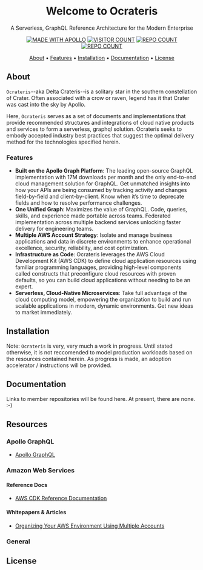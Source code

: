 
<div align="center">
    <h1>Welcome to Ocrateris</h1>
    <p>A Serverless, GraphQL Reference Architecture for the Modern Enterprise</p>
    <div>
        <p>
         <a href="https://www.apollographql.com/"><img src="https://img.shields.io/badge/Made%20with-Apollo%20GraphQL-1f425f.svg" alt="MADE WITH APOLLO" /></a>
        <a href=""><img src="https://visitor-badge.glitch.me/badge?page_id=ocrateris.ocrateris" alt="VISITOR COUNT" /></a>
        <a href="https://badges.pufler.dev"><img src="https://badges.pufler.dev/repos/ocrateris" alt="REPO COUNT" /></a>
        <a href="https://badges.pufler.dev"><img src="https://img.shields.io/github/stars/ocrateris/.github.svg?style=social&label=Star&maxAge=2592000" alt="REPO COUNT" /></a>
        </p>
    </div>
    <p align="center">
        <a href="#about">About</a> •
        <a href="#features">Features</a> •
        <a href="#installation">Installation</a> •
        <a href="#documentation">Documentation</a> •
        <a href="#license">License</a>
    </p>
</div>

## About
`Ocrateris`--aka Delta Crateris--is a solitary star in the southern constellation of Crater. Often associated with a crow or raven, legend has it that Crater was cast into the sky by Apollo. 

Here, `Ocrateris` serves as a set of documents and implementations that provide recommended structures and integrations of cloud native products and services to form a serverless, graphql solution. Ocrateris seeks to embody accepted industry best practices that suggest the optimal delivery method for the technologies specified herein.

### Features
- **Built on the Apollo Graph Platform**: The leading open-source GraphQL implementation with 17M downloads per month and the only end-to-end cloud management solution for GraphQL. Get unmatched insights into how your APIs are being consumed by tracking activity and changes field-by-field and client-by-client.  Know when it’s time to deprecate fields and how to resolve performance challenges.
- **One Unified Graph**: Maximizes the value of GraphQL. Code, queries, skills, and experience made portable across teams. Federated implementation across multiple backend services unlocking faster delivery for engineering teams.
- **Multiple AWS Account Strategy**: Isolate and manage business applications and data in discrete environments to enhance operational excellence, security, reliability, and cost optimization.
- **Infrastructure as Code**: Ocrateris leverages the AWS Cloud Development Kit (AWS CDK) to define cloud application resources using familiar programming languages, providing high-level components called constructs that preconfigure cloud resources with proven defaults, so you can build cloud applications without needing to be an expert.
- **Serverless, Cloud-Native Microservices**: Take full advantage of the cloud computing model, empowering the organization to build and run scalable applications in modern, dynamic environments. Get new ideas to market immediately.

## Installation

Note: `Ocrateris` is very, very much a work in progress. Until stated otherwise, it is not reccomended to model production workloads based on the resources contained herein. As progress is made, an adoption accelerator / instructions will be provided. 

## Documentation

Links to member repositories will be found here. At present, there are none. :-)

## Resources

### Apollo GraphQL

- [Apollo GraphQL](https://www.apollographql.com/)

### Amazon Web Services

#### Reference Docs

- [AWS CDK Reference Documentation](https://docs.aws.amazon.com/cdk/api/v2/)

#### Whitepapers & Articles

- [Organizing Your AWS Environment Using Multiple Accounts](https://docs.aws.amazon.com/whitepapers/latest/organizing-your-aws-environment/organizing-your-aws-environment.pdf)

### General

## License
